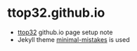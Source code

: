 # ttop32.github.io
- [ttop32](https://ttop32.github.io/) github.io page setup note
- Jekyll theme [minimal-mistakes](https://github.com/mmistakes/minimal-mistakes) is used
